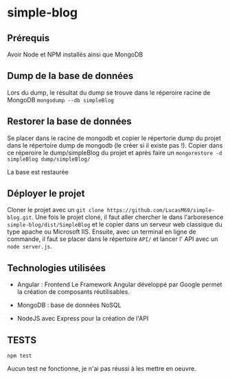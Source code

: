 # simple-blog


## Prérequis
Avoir Node et NPM installés ainsi que MongoDB

## Dump de la base de données
Lors du dump, le résultat du dump se trouve dans le réperoire racine de MongoDB
`mongodump --db simpleBlog`

## Restorer la base de données
Se placer dans le racine de mongodb et copier le répertorie dump du projet dans le répertoire dump de mongodb (le créer si il existe pas !).
Copier dans ce réperoire le dump/simpleBlog du projet
et après faire un 
`mongorestore -d simpleBlog dump/simpleBlog/`

La base est restaurée

## Déployer le projet 
Cloner le projet avec un `git clone https://github.com/LucasM69/simple-blog.git`.
Une fois le projet cloné, il faut aller chercher le dans l'arboresence `simple-blog/dist/SimpleBlog` et le copier dans un serveur web classique du type apache ou Microsoft IIS.
Ensuite, avec un terminal en ligne de commande, il faut se placer dans le répertoire `API/` et lancer l' API avec un `node server.js`.

## Technologies utilisées
* Angular : Frontend
Le Framework Angular développé par Google permet la création de composants réutilisables.

* MongoDB : base de données NoSQL
* NodeJS avec Express pour la création de l'API


## TESTS
`npm test`

Aucun test ne fonctionne, je n'ai pas réussi à les mettre en oeuvre.
